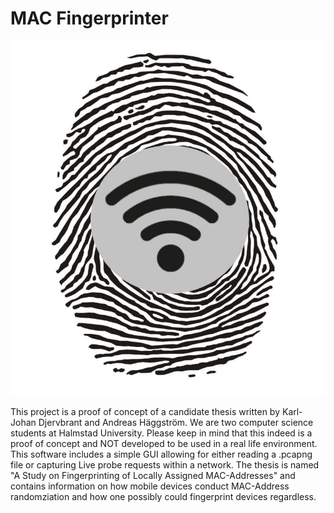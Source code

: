 # MAC Fingerprinter
![alt text](https://github.com/AndreasH96/MACFingerprinter/blob/master/assets/Logo.JPG)


This project is a proof of concept of a candidate thesis written by Karl-Johan Djervbrant and Andreas Häggström. We are two computer science students at Halmstad University. Please keep in mind that this indeed is a proof of concept and NOT developed to be used in a real life environment. 
This software includes a simple GUI allowing for either reading a .pcapng file or capturing Live probe requests within a network.
The thesis is named "A Study on Fingerprinting of Locally Assigned MAC-Addresses" and contains information on how  mobile  devices conduct MAC-Address randomziation and  how one possibly could fingerprint devices regardless.
